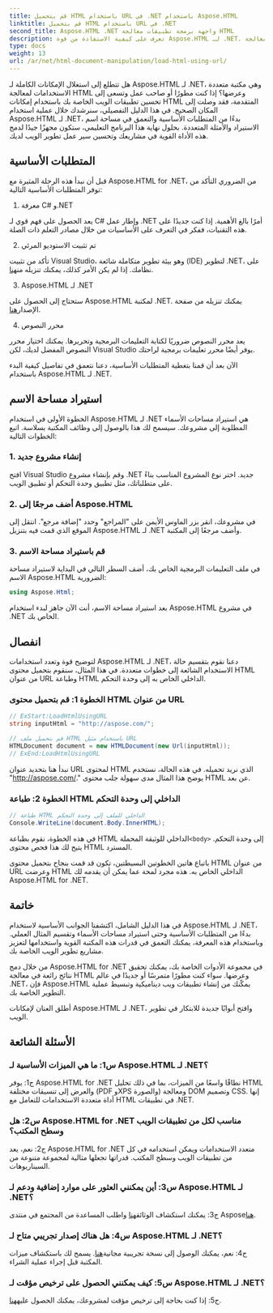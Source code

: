 ```yaml
---
title: قم بتحميل HTML باستخدام URL في .NET باستخدام Aspose.HTML
linktitle: قم بتحميل HTML باستخدام URL في .NET
second_title: Aspose.HTML .NET واجهة برمجة تطبيقات معالجة HTML
description: تعرف على كيفية الاستفادة من قوة Aspose.HTML لـ .NET. عزز تطوير الويب الخاص بك من خلال معالجة HTML وعرضها.
type: docs
weight: 13
url: /ar/net/html-document-manipulation/load-html-using-url/
---
```


هل تتطلع إلى استغلال الإمكانات الكاملة لـ Aspose.HTML لـ .NET، وهي مكتبة متعددة الاستخدامات لمعالجة HTML وعرضها؟ إذا كنت مطورًا أو صاحب عمل وتسعى إلى تحسين تطبيقات الويب الخاصة بك باستخدام إمكانات HTML المتقدمة، فقد وصلت إلى المكان الصحيح. في هذا الدليل التفصيلي، سنرشدك خلال عملية استخدام Aspose.HTML لـ .NET، بدءًا من المتطلبات الأساسية والتعمق في مساحة اسم الاستيراد والأمثلة المتعددة. بحلول نهاية هذا البرنامج التعليمي، ستكون مجهزًا جيدًا لدمج هذه الأداة القوية في مشاريعك وتحسين سير عمل تطوير الويب لديك.

## المتطلبات الأساسية

قبل أن نبدأ هذه الرحلة المثيرة مع Aspose.HTML for .NET، من الضروري التأكد من توفر المتطلبات الأساسية التالية:

1. معرفة C# و.NET

يعد الحصول على فهم قوي لـ C# وإطار عمل .NET أمرًا بالغ الأهمية. إذا كنت جديدًا على هذه التقنيات، ففكر في التعرف على الأساسيات من خلال مصادر التعلم ذات الصلة.

2. تم تثبيت الاستوديو المرئي

 تأكد من تثبيت Visual Studio، وهو بيئة تطوير متكاملة شائعة (IDE) لتطوير .NET، على نظامك. إذا لم يكن الأمر كذلك، يمكنك تنزيله من[هنا](https://visualstudio.microsoft.com/).

3. Aspose.HTML لـ .NET

 ستحتاج إلى الحصول على Aspose.HTML لمكتبة .NET. يمكنك تنزيله من صفحة الإصدار[هنا](https://releases.aspose.com/html/net/).

4. محرر النصوص

يعد محرر النصوص ضروريًا لكتابة التعليمات البرمجية وتحريرها. يمكنك اختيار محرر النصوص المفضل لديك، لكن Visual Studio يوفر أيضًا محرر تعليمات برمجية لراحتك.

الآن بعد أن قمنا بتغطية المتطلبات الأساسية، دعنا نتعمق في تفاصيل كيفية البدء باستخدام Aspose.HTML لـ .NET.

## استيراد مساحة الاسم

الخطوة الأولى في استخدام Aspose.HTML لـ .NET هي استيراد مساحات الأسماء المطلوبة إلى مشروعك. سيسمح لك هذا بالوصول إلى وظائف المكتبة بسلاسة. اتبع الخطوات التالية:

### 1. إنشاء مشروع جديد

افتح Visual Studio وقم بإنشاء مشروع .NET جديد. اختر نوع المشروع المناسب بناءً على متطلباتك، مثل تطبيق وحدة التحكم أو تطبيق الويب.

### 2. أضف مرجعًا إلى Aspose.HTML

في مشروعك، انقر بزر الماوس الأيمن على "المراجع" وحدد "إضافة مرجع". انتقل إلى الموقع الذي قمت فيه بتنزيل Aspose.HTML لـ .NET وأضف مرجعًا إلى المكتبة.

### 3. قم باستيراد مساحة الاسم

في ملف التعليمات البرمجية الخاص بك، أضف السطر التالي في البداية لاستيراد مساحة الاسم Aspose.HTML الضرورية:

```csharp
using Aspose.Html;
```

بعد استيراد مساحة الاسم، أنت الآن جاهز لبدء استخدام Aspose.HTML في مشروع .NET الخاص بك.

## انفصال

لتوضيح قوة وتعدد استخدامات Aspose.HTML لـ .NET، دعنا نقوم بتقسيم حالة الاستخدام الشائعة إلى خطوات متعددة. في هذا المثال، سنقوم بتحميل محتوى HTML من عنوان URL وطباعة HTML الداخلي الخاص به إلى وحدة التحكم.

### الخطوة 1: قم بتحميل محتوى HTML من عنوان URL

```csharp
// ExStart:LoadHtmlUsingURL
string inputHtml = "http://aspose.com/";

// قم بتحميل ملف HTML باستخدام مثيل URL
HTMLDocument document = new HTMLDocument(new Url(inputHtml));
// ExEnd:LoadHtmlUsingURL
```

نبدأ هنا بتحديد عنوان URL لمحتوى HTML الذي نريد تحميله. في هذه الحالة، نستخدم "http://aspose.com/." يوضح هذا المثال مدى سهولة جلب محتوى HTML عن بعد.

### الخطوة 2: طباعة HTML الداخلي إلى وحدة التحكم

```csharp
// طباعة HTML الداخلي للملف إلى وحدة التحكم
Console.WriteLine(document.Body.InnerHTML);
```

 في هذه الخطوة، نقوم بطباعة HTML الداخلي للوثيقة المحملة`<body>` إلى وحدة التحكم. يتيح لك هذا فحص محتوى HTML المسترد.

باتباع هاتين الخطوتين البسيطتين، تكون قد قمت بنجاح بتحميل محتوى HTML من عنوان URL وعرضت HTML الداخلي الخاص به. هذه مجرد لمحة عما يمكن أن يقدمه لك Aspose.HTML for .NET.

## خاتمة

في هذا الدليل الشامل، اكتشفنا الجوانب الأساسية لاستخدام Aspose.HTML لـ .NET، بدءًا من المتطلبات الأساسية وحتى استيراد مساحات الأسماء وتقسيم المثال العملي. وباستخدام هذه المعرفة، يمكنك التعمق في قدرات هذه المكتبة القوية واستخدامها لتعزيز مشاريع تطوير الويب الخاصة بك.

من خلال دمج Aspose.HTML for .NET في مجموعة الأدوات الخاصة بك، يمكنك تحقيق نتائج رائعة في معالجة HTML وعرضها. سواء كنت مطورًا متمرسًا أو جديدًا في عالم .NET، فإن Aspose.HTML يمكّنك من إنشاء تطبيقات ويب ديناميكية وتبسيط عملية التطوير الخاصة بك.

أطلق العنان لإمكانات Aspose.HTML لـ .NET، وافتح أبوابًا جديدة للابتكار في تطوير الويب.

## الأسئلة الشائعة

### س1: ما هي الميزات الأساسية لـ Aspose.HTML لـ .NET؟
   
ج1: يوفر Aspose.HTML for .NET نطاقًا واسعًا من الميزات، بما في ذلك تحليل HTML والعرض إلى تنسيقات مختلفة (PDF وXPS والصورة) ومعالجة DOM وتصميم CSS. إنها أداة متعددة الاستخدامات للتعامل مع HTML في تطبيقات .NET.

### س2: هل Aspose.HTML for .NET مناسب لكل من تطبيقات الويب وسطح المكتب؟
   
ج2: نعم، يعد Aspose.HTML for .NET متعدد الاستخدامات ويمكن استخدامه في كل من تطبيقات الويب وسطح المكتب. قدراتها تجعلها مثالية لمجموعة متنوعة من السيناريوهات.

### س3: أين يمكنني العثور على موارد إضافية ودعم لـ Aspose.HTML لـ .NET؟
   
 ج3: يمكنك استكشاف الوثائق[هنا](https://reference.aspose.com/html/net/) واطلب المساعدة من المجتمع في منتدى Aspose[هنا](https://forum.aspose.com/).

### س4: هل هناك إصدار تجريبي متاح لـ Aspose.HTML لـ .NET؟
   
 ج4: نعم، يمكنك الوصول إلى نسخة تجريبية مجانية[هنا](https://releases.aspose.com/). يسمح لك باستكشاف ميزات المكتبة قبل إجراء عملية الشراء.

### س5: كيف يمكنني الحصول على ترخيص مؤقت لـ Aspose.HTML لـ .NET؟
   
ج5: إذا كنت بحاجة إلى ترخيص مؤقت لمشروعك، يمكنك الحصول عليه[هنا](https://purchase.aspose.com/temporary-license/).